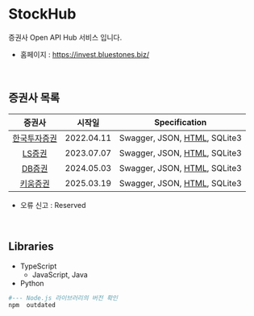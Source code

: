 # StockHub
증권사 Open API Hub 서비스 입니다.

- 홈페이지 : https://invest.bluestones.biz/

​    

## 증권사 목록


|                   증권사                    |    시작일     |              Specification               |
| :--------------------------------------: | :--------: | :--------------------------------------: |
| [한국투자증권](https://apiportal.koreainvestment.com/intro) | 2022.04.11 | Swagger, JSON, [HTML](https://invest.bluestones.biz/cms/tradeStocks?action=openapi_spec&type=html), SQLite3 |
| [LS증권](https://openapi.ls-sec.co.kr/intro) | 2023.07.07 | Swagger, JSON, [HTML](https://invest.bluestones.biz/cms/tradeStocks?action=openapi_spec&type=html), SQLite3 |
| [DB증권](https://openapi.dbsec.co.kr/apiservice) | 2024.05.03 | Swagger, JSON, [HTML](https://invest.bluestones.biz/cms/tradeStocks?action=openapi_spec&type=html), SQLite3 |
|   [키움증권](https://openapi.kiwoom.com/)    | 2025.03.19 | Swagger, JSON, [HTML](https://invest.bluestones.biz/cms/tradeStocks?action=openapi_spec&type=html), SQLite3 |

- 오류 신고 : Reserved

    

## Libraries

- TypeScript
  - JavaScript, Java
- Python

```bash
#--- Node.js 라이브러리의 버전 확인
npm  outdated 
```
